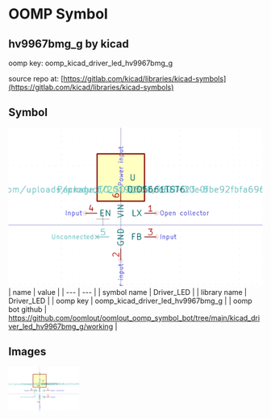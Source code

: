 # OOMP Symbol  
## hv9967bmg_g  by kicad  
  
oomp key: oomp_kicad_driver_led_hv9967bmg_g  
  
source repo at: [https://gitlab.com/kicad/libraries/kicad-symbols](https://gitlab.com/kicad/libraries/kicad-symbols)  
## Symbol  
  
[![working.png](working_600.png)](working.png)  
| name | value | 
| --- | --- | 
| symbol name | Driver_LED | 
| library name | Driver_LED | 
| oomp key | oomp_kicad_driver_led_hv9967bmg_g | 
| oomp bot github | https://github.com/oomlout/oomlout_oomp_symbol_bot/tree/main/kicad_driver_led_hv9967bmg_g/working | 
## Images  
  
[![working.png](working_140.png)](working.png)  
